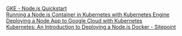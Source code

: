 
[GKE - Node.js Quickstart](https://cloud.google.com/kubernetes-engine/docs/quickstarts/deploying-a-language-specific-app#node.js)  
[Running a Node.js Container in Kubernetes with Kubernetes Engine](https://codelabs.developers.google.com/codelabs/cloud-running-a-nodejs-container/index.html)  
[Deploying a Node App to Google Cloud with Kubernetes](https://testdriven.io/blog/deploying-a-node-app-to-google-cloud-with-kubernetes/)  
[Kubernetes: An Introduction to Deploying a Node.js Docker - Sitepoint](https://www.sitepoint.com/kubernetes-deploy-node-js-docker-app/)
